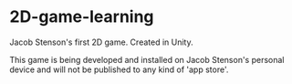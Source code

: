 # 2D-game-learning
Jacob Stenson's first 2D game. Created in Unity.

This game is being developed and installed on Jacob Stenson's personal device and will not be published to any kind of 'app store'.
